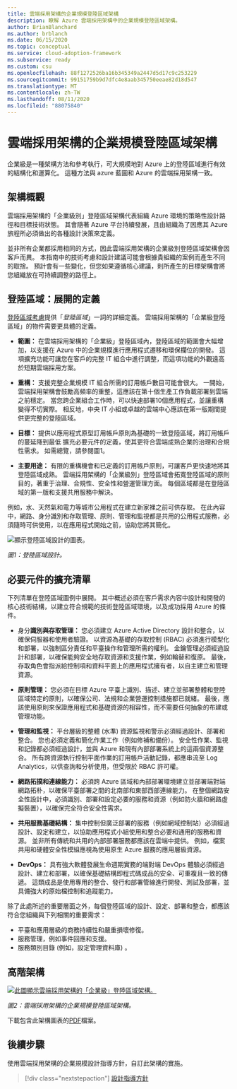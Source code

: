 ```yaml
---
title: 雲端採用架構的企業規模登陸區域架構
description: 瞭解 Azure 雲端採用架構中的企業規模登陸區域架構。
author: BrianBlanchard
ms.author: brblanch
ms.date: 06/15/2020
ms.topic: conceptual
ms.service: cloud-adoption-framework
ms.subservice: ready
ms.custom: csu
ms.openlocfilehash: 88f1272526ba16b345349a2447d5d17c9c253229
ms.sourcegitcommit: 99151759b9d7dfc4e8aab345750eeae82d18d547
ms.translationtype: MT
ms.contentlocale: zh-TW
ms.lasthandoff: 08/11/2020
ms.locfileid: "88075840"
---
```

<!-- cSpell:ignore CAF -->

# <a name="cloud-adoption-framework-enterprise-scale-landing-zone-architecture"></a>雲端採用架構的企業規模登陸區域架構

企業級是一種架構方法和參考執行，可大規模地對 Azure 上的登陸區域進行有效的結構化和運算化。 這種方法與 azure 藍圖和 Azure 的雲端採用架構一致。

## <a name="architecture-overview"></a>架構概觀

雲端採用架構的「企業級別」登陸區域架構代表組織 Azure 環境的策略性設計路徑和目標技術狀態。 其會隨著 Azure 平台持續發展，且由組織為了因應其 Azure 旅程所必須做出的各種設計決策來定義。

並非所有企業都採用相同的方式，因此雲端採用架構的企業級別登陸區域架構會因客戶而異。 本指南中的技術考慮和設計建議可能會根據貴組織的案例而產生不同的取捨。 預計會有一些變化，但您如果遵循核心建議，則所產生的目標架構會將您組織放在可持續調整的路徑上。

## <a name="landing-zone-expanded-definition"></a>登陸區域：展開的定義

[登陸區域考慮](../../ready/considerations/index.md)提供「_登陸區域_」一詞的詳細定義。 雲端採用架構的「企業級登陸區域」的物件需要更具體的定義。

- **範圍：** 在雲端採用架構的「企業級」登陸區域內，登陸區域的範圍會大幅增加，以支援在 Azure 中的企業規模進行應用程式遷移和環保欄位的開發。 這項擴充功能可讓您在客戶的完整 IT 組合中進行調整，而這項功能的外觀遠高於短期雲端採用方案。

- **重構：** 支援完整企業規模 IT 組合所需的訂用帳戶數目可能會很大。 一開始，雲端採用架構會鼓勵高頻率的重整，這應該在第十個生產工作負載部署到雲端之前穩定。 當您跨企業組合工作時，可以快速部署10個應用程式，並讓重構變得不切實際。 相反地，中央 IT 小組或卓越的雲端中心應該在第一版期間提供更完整的登陸區域。

- **目標：** 提供以應用程式原型訂用帳戶原則為基礎的一致登陸區域，將訂用帳戶的蔓延降到最低 擴充必要元件的定義，使其更符合雲端成熟企業的治理和合規性需求。 如需總覽，請參閱圖1。

- **主要用途：** 有限的重構機會和已定義的訂用帳戶原則，可讓客戶更快速地將其登陸區域成熟。 雲端採用架構的「企業級別」登陸區域會拓寬登陸區域的原則目的，著重于治理、合規性、安全性和營運管理方面。 每個區域都是在登陸區域的第一版和支援共用服務中解決。

例如，水、天然氣和電力等城市公用程式在建立新家裡之前可供存取。 在此內容中，網路、身分識別和存取管理、原則、管理和監視都是共用的公用程式服務，必須隨時可供使用，以在應用程式開始之前，協助您將其簡化。

![顯示登陸區域設計的圖表。](./media/lz-design.png)

_圖1：登陸區域設計。_

## <a name="expanded-list-of-requisite-components"></a>必要元件的擴充清單

下列清單在登陸區域圖例中展開。 其中概述必須在客戶需求內容中設計和開發的核心技術結構，以建立符合規範的技術登陸區域環境，以及成功採用 Azure 的條件。

- 身分**識別與存取管理：** 您必須建立 Azure Active Directory 設計和整合，以確保伺服器和使用者驗證。 以資源為基礎的存取控制 (RBAC) 必須進行模型化和部署，以強制區分責任和平臺操作和管理所需的權利。 金鑰管理必須經過設計和部署，以確保能夠安全地存取資源和支援作業，例如輪替和復原。 最後，存取角色會指派給控制項和資料平面上的應用程式擁有者，以自主建立和管理資源。

- **原則管理：** 您必須在目標 Azure 平臺上識別、描述、建立並部署整體和登陸區域特定的原則，以確保公司、法規和企業營運控制措施都已就緒。 最後，應該使用原則來保證應用程式和基礎資源的相容性，而不需要任何抽象的布建或管理功能。

- **管理和監視：** 平台層級的整體 (水準) 資源監視和警示必須經過設計、部署和整合。 您也必須定義和簡化作業工作（例如修補和備份）。 安全性作業、監視和記錄都必須經過設計，並與 Azure 和現有內部部署系統上的這兩個資源整合。 所有跨資源執行控制平面作業的訂用帳戶活動記錄，都應串流至 Log Analytics，以供查詢和分析使用，但受限於 RBAC 許可權。

- **網路拓撲和連線能力：** 必須跨 Azure 區域和內部部署環境建立並部署端對端網路拓朴，以確保平臺部署之間的北南部和東部西部連線能力。 在整個網路安全性設計中，必須識別、部署和設定必要的服務和資源（例如防火牆和網路虛擬裝置），以確保完全符合安全性需求。

- **共用服務基礎結構：** 集中控制但廣泛部署的服務（例如網域控制站）必須經過設計、設定和建立，以協助應用程式小組使用和整合必要和通用的服務和資源。 並非所有傳統和共用的內部部署服務都應該在雲端中提供。 例如，檔案共用和硬體安全性模組應視為使用原生 Azure 服務的應用層級資源。

- **DevOps：** 具有強大軟體發展生命週期實務的端對端 DevOps 體驗必須經過設計、建立和部署，以確保基礎結構即程式碼成品的安全、可重複且一致的傳遞。 這類成品是使用專用的整合、發行和部署管線進行開發、測試及部署，並具備強大的原始檔控制和追蹤能力。

除了此處所述的重要層面之外，每個登陸區域的設計、設定、部署和整合，都應該符合您組織與下列相關的重要需求：

- 平臺和應用層級的商務持續性和嚴重損壞修復。
- 服務管理，例如事件回應和支援。
- 服務類別目錄 (例如，設定管理資料庫) 。

## <a name="high-level-architecture"></a>高階架構

[![此圖顯示雲端採用架構的「企業級」登陸區域架構。](./media/ns-arch-inline.png)](./media/ns-arch-expanded.png#lightbox)

_圖2：雲端採用架構的企業規模登陸區域架構。_

下載包含此架構圖表的[PDF](https://github.com/microsoft/CloudAdoptionFramework/blob/master/ready/enterprise-scale-architecture.pdf)檔案。

## <a name="next-steps"></a>後續步驟

使用雲端採用架構的企業規模設計指導方針，自訂此架構的實施。

> [!div class="nextstepaction"]
> [設計指導方針](./design-guidelines.md)
